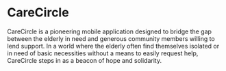 # CareCircle
CareCircle is a pioneering mobile application designed to bridge the gap between the elderly in need and generous community members willing to lend support. In a world where the elderly often find themselves isolated or in need of basic necessities without a means to easily request help, CareCircle steps in as a beacon of hope and solidarity.
